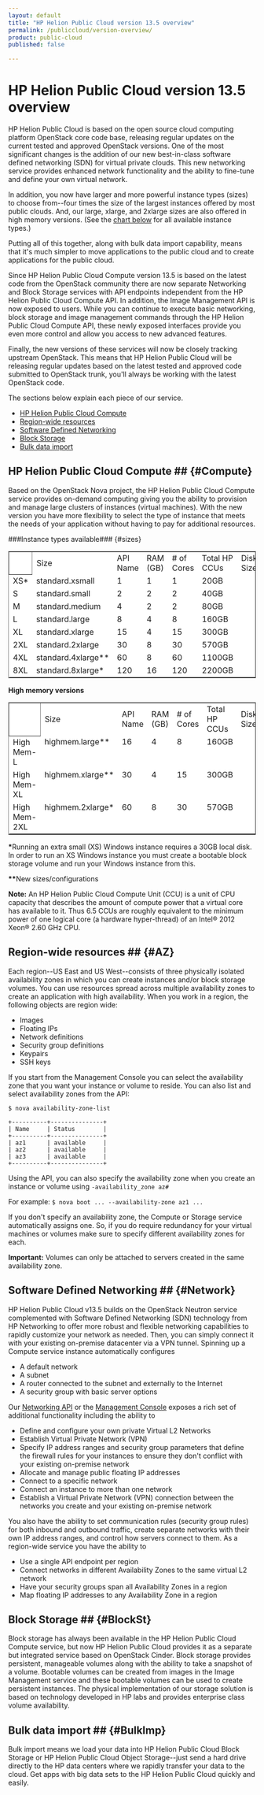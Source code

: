```yaml
---
layout: default
title: "HP Helion Public Cloud version 13.5 overview"
permalink: /publiccloud/version-overview/
product: public-cloud
published: false

---
```

<!--PUBLISHED-->
# HP Helion Public Cloud version 13.5 overview
HP Helion Public Cloud is based on the open source cloud computing platform OpenStack core code base, releasing regular updates on the current tested and approved OpenStack versions.  One of the most significant changes is the addition of our new best-in-class software defined networking (SDN) for virtual private clouds. This new networking service provides enhanced network functionality and the ability to fine-tune and define your own virtual network.

In addition, you now have larger and more powerful instance types (sizes) to choose from--four times the size of the largest instances offered by most public clouds. And, our large, xlarge, and 2xlarge sizes are also offered in high memory versions. (See the [chart below](#sizes) for all available instance types.)

Putting all of this together, along with bulk data import capability, means that it's much simpler to move applications to the public cloud and to create applications for the public cloud. 

Since HP Helion Public Cloud Compute version 13.5 is based on the latest code from the OpenStack community there are now separate Networking and Block Storage services with API endpoints independent from the HP Helion Public Cloud Compute API.  In addition, the Image Management API is now exposed to users.  While you can continue to execute basic networking, block storage and image management commands through the HP Helion Public Cloud Compute API, these newly exposed interfaces provide you even more control and allow you access to new advanced features. 

Finally, the new versions of these services will now be closely tracking upstream OpenStack. This means that HP Helion Public Cloud will be releasing regular updates based on the latest tested and approved code submitted to OpenStack trunk, you'll always be working with the latest OpenStack code.

The sections below explain each piece of our service.

- [HP Helion Public Cloud Compute](#Compute)
- [Region-wide resources](#AZ)
- [Software Defined Networking](#Network)
- [Block Storage](#BlockSt)
- [Bulk data import](#BulkImp)

## HP Helion Public Cloud Compute ## {#Compute}
Based on the OpenStack Nova project, the HP Helion Public Cloud Compute service provides on-demand computing giving you the ability to provision and manage large clusters of instances (virtual machines). With the new version you have more flexibility to select the type of instance that meets the needs of your application without having to pay for additional resources.


###Instance types available### {#sizes}


<div style=" text-align: left; text-indent: 0px; padding: 0px 0px 0px 0px; margin: 0px 0px 0px 0px;"><table width="100%" border="1" cellpadding="2" cellspacing="2" style="background-color: #ffffff;">
<th valign="top">
<td style="border-width : 0px;">Size<br />
</td> 
<td style="border-width : 0px;">API Name <br />
</td>
<td style="border-width : 0px;">RAM (GB)<br />
</td>
<td style="border-width : 0px;"># of Cores<br />
</td>
<td style="border-width : 0px;">Total HP CCUs<br />
</td>
<td style="border-width : 0px;">Disk Size<br />
</td>
</th>
<tr valign="top">
<td style="border-width : 0px;">XS&#42;<br />
</td>
<td style="border-width : 0px;">standard.xsmall <br />
</td>
<td style="border-width : 0px;">1<br />
</td>
<td style="border-width : 0px;">1<br />
</td>
<td style="border-width : 0px;">1<br />
</td>
<td style="border-width : 0px;">20GB<br />
</td>
</tr>
<tr valign="top">
<td style="border-width : 0px;">S<br />
</td>
<td style="border-width : 0px;">standard.small <br />
</td>
<td style="border-width : 0px;">2<br />
</td>
<td style="border-width : 0px;">2<br />
</td>
<td style="border-width : 0px;">2<br />
</td>
<td style="border-width : 0px;">40GB<br />
</td>
</tr>
<tr valign="top">
<td style="border-width : 0px;">M<br />
</td>
<td style="border-width : 0px;">standard.medium<br />
</td>
<td style="border-width : 0px;">4<br />
</td>
<td style="border-width : 0px;">2<br />
</td>
<td style="border-width : 0px;">2<br />
</td>
<td style="border-width : 0px;">80GB<br />
</td>
</tr>
<tr valign="top">
<td style="border-width : 0px;">L<br />
</td>
<td style="border-width : 0px;">standard.large<br />
</td>
<td style="border-width : 0px;">8<br />
</td>
<td style="border-width : 0px;">4<br />
</td>
<td style="border-width : 0px;">8<br />
</td>
<td style="border-width : 0px;">160GB<br />
</td>
</tr>
<tr valign="top">
<td style="border-width : 0px;">XL<br />
</td>
<td style="border-width : 0px;">standard.xlarge<br />
</td>
<td style="border-width : 0px;">15<br />
</td>
<td style="border-width : 0px;">4<br />
</td>
<td style="border-width : 0px;">15<br />
</td>
<td style="border-width : 0px;">300GB<br />
</td>
</tr>
<tr valign="top">
<td style="border-width : 0px;">2XL<br />
</td>
<td style="border-width : 0px;">standard.2xlarge<br />
</td>
<td style="border-width : 0px;">30<br />
</td>
<td style="border-width : 0px;">8<br />
</td>
<td style="border-width : 0px;">30<br />
</td>
<td style="border-width : 0px;">570GB<br />
</td>
</tr>
<tr valign="top">
<td style="border-width : 0px;">4XL<br />
</td>
<td style="border-width : 0px;">standard.4xlarge&#42;&#42;<br />
</td>
<td style="border-width : 0px;">60<br />
</td>
<td style="border-width : 0px;">8<br />
</td>
<td style="border-width : 0px;">60<br />
</td>
<td style="border-width : 0px;">1100GB<br />
</td>
</tr>
<tr valign="top">
<td style="border-width : 0px;">8XL<br />
</td>
<td style="border-width : 0px;">standard.8xlarge&#42;<br />
</td>
<td style="border-width : 0px;">120<br />
</td>
<td style="border-width : 0px;">16<br />
</td>
<td style="border-width : 0px;">120<br />
</td>
<td style="border-width : 0px;">2200GB<br />
</td>
</tr>
</table>
</div>
<p>
<b>High memory versions</b></p>


<div style=" text-align: left; text-indent: 0px; padding: 0px 0px 0px 0px; margin: 0px 0px 0px 0px;"><table width="100%" border="1" cellpadding="2" cellspacing="2" style="background-color: #ffffff;">
<th valign="top">
<td style="border-width : 0px;">Size<br />
</td>
<td style="border-width : 0px;">API Name<br />
</td>
<td style="border-width : 0px;">RAM (GB)<br />
</td>
<td style="border-width : 0px;"># of Cores<br />
</td>
<td style="border-width : 0px;">Total HP CCUs<br />
</td>
<td style="border-width : 0px;">Disk Size<br />
</td>
</th>
<tr valign="top">
<td style="border-width : 0px;">High Mem-L <br />
</td>
<td style="border-width : 0px;">highmem.large&#42;&#42;<br />
</td>
<td style="border-width : 0px;">16<br />
</td>
<td style="border-width : 0px;">4<br />
</td>
<td style="border-width : 0px;">8<br />
</td>
<td style="border-width : 0px;">160GB<br />
</td>
</tr>
<tr valign="top">
<td style="border-width : 0px;">High Mem-XL<br />
</td>
<td style="border-width : 0px;">highmem.xlarge&#42;&#42;<br />
</td>
<td style="border-width : 0px;">30<br />
</td>
<td style="border-width : 0px;">4<br />
</td>
<td style="border-width : 0px;">15<br />
</td>
<td style="border-width : 0px;">300GB<br />
</td>
</tr>
<tr valign="top">
<td style="border-width : 0px;">High Mem-2XL<br />
</td>
<td style="border-width : 0px;">highmem.2xlarge&#42;<br />
</td>
<td style="border-width : 0px;">60<br />
</td>
<td style="border-width : 0px;">8<br />
</td>
<td style="border-width : 0px;">30<br />
</td>
<td style="border-width : 0px;">570GB<br />
</td>
</tr>
</table>
</div>

<p>
<b>&#42;</b>Running an extra small (XS) Windows instance requires a 30GB local disk. In order to run an XS Windows instance you must create a bootable block storage volume and run your Windows instance from this.
</p>
<p>
<b>&#42;&#42;</b>New sizes/configurations</p>

**Note:** An HP Helion Public Cloud Compute Unit (CCU) is a unit of CPU capacity that describes the amount of compute power that a virtual core has available to it. Thus 6.5 CCUs are roughly equivalent to the minimum power of one logical core (a hardware hyper-thread) of an Intel&#174; 2012 Xeon&#174; 2.60 GHz CPU.

## Region-wide resources ## {#AZ}
Each region--US East and US West--consists of three physically isolated availability zones in which you can create instances and/or block storage volumes. You can use resources spread across multiple availability zones to create an application with high availability.  When you work in a region, the following objects are region wide:

- Images
- Floating IPs
- Network definitions
- Security group definitions
- Keypairs
- SSH keys

If you start from the Management Console you can select the availability zone that you want your instance or volume to reside. You can also list and select availability zones from the API:

    $ nova availability-zone-list

    +----------+---------------+
    | Name     | Status        |
    +----------+---------------+
    | az1      | available     |
    | az2      | available     |
    | az3      | available     |
    +----------+---------------+
Using the API, you can also specify the availability zone when you create an instance or volume using `-availability_zone az#`

For example: `$ nova boot ... --availability-zone az1 ...`

If you don't specify an availability zone, the Compute or Storage service automatically assigns one. So, if you do require redundancy for your virtual machines or volumes make sure to specify different availability zones for each.

**Important:** Volumes can only be attached to servers created in the same availability zone.

## Software Defined Networking ## {#Network}
HP Helion Public Cloud v13.5 builds on the OpenStack Neutron service complemented with Software Defined Networking (SDN) technology from HP Networking to offer more robust and flexible networking capabilities to rapidly customize your network as needed. Then, you can simply connect it with your existing on-premise datacenter via a VPN tunnel. Spinning up a Compute service instance automatically configures

- A default network 
- A subnet
- A router connected to the subnet and externally to the Internet
- A security group with basic server options

Our [Networking API](/api/v13/networking/) or the [Management Console](/mc/compute/networks/) exposes a rich set of additional functionality including the ability to 

- Define and configure your own private Virtual L2 Networks
- Establish Virtual Private Network (VPN)  
- Specify IP address ranges and security group parameters that define the firewall rules for your instances to ensure they don't conflict with your existing on-premise network
- Allocate and manage public floating IP addresses
- Connect to a specific network
- Connect an instance to more than one network
- Establish a Virtual Private Network (VPN) connection between the networks you create and your existing on-premise network

You also have the ability to set communication rules (security group rules) for both inbound and outbound traffic, create separate networks with their own IP address ranges, and control how servers connect to them.  As a region-wide service you have the ability to

- Use a single API endpoint per region 
- Connect networks in different Availability Zones to the same virtual L2 network
- Have your security groups span all Availability Zones in a region
- Map floating IP addresses to any Availability Zone in a region

## Block Storage ## {#BlockSt}
Block storage has always been available in the HP Helion Public Cloud Compute service, but now HP Helion Public Cloud provides it as a separate but integrated service based on OpenStack Cinder.  Block storage provides persistent, manageable volumes along with the ability to take a snapshot of a volume.   Bootable volumes can be created from images in the Image Management service and these bootable volumes can be used to create persistent instances.  The physical implementation of our storage solution is based on technology developed in HP labs and provides enterprise class volume availability.

## Bulk data import ## {#BulkImp}
Bulk import means we load your data into HP Helion Public Cloud Block Storage or HP Helion Public Cloud Object Storage--just send a hard drive directly to the HP data centers where we rapidly transfer your data to the cloud. Get apps with big data sets to the HP Helion Public Cloud quickly and easily.
